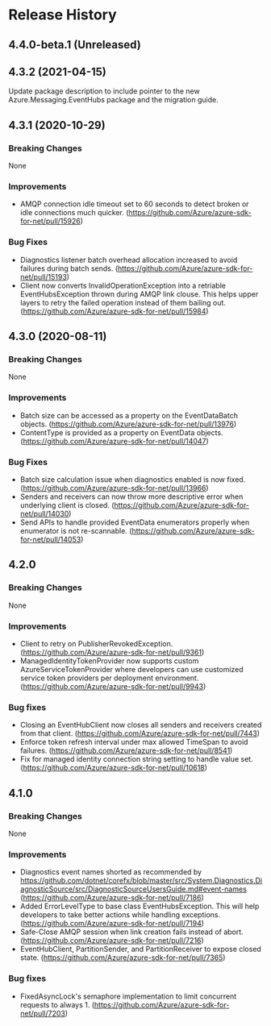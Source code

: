 # Release History

## 4.4.0-beta.1 (Unreleased)


## 4.3.2 (2021-04-15)

Update package description to include pointer to the new Azure.Messaging.EventHubs package and the migration guide.

## 4.3.1 (2020-10-29)
### Breaking Changes
None

### Improvements
- AMQP connection idle timeout set to 60 seconds to detect broken or idle connections much quicker. (https://github.com/Azure/azure-sdk-for-net/pull/15926)

### Bug Fixes
- Diagnostics listener batch overhead allocation increased to avoid failures during batch sends. (https://github.com/Azure/azure-sdk-for-net/pull/15193)
- Client now converts InvalidOperationException into a retriable EventHubsException thrown during AMQP link clouse. This helps upper layers to retry the failed operation instead of them bailing out. (https://github.com/Azure/azure-sdk-for-net/pull/15984)


## 4.3.0 (2020-08-11)
### Breaking Changes
None

### Improvements
- Batch size can be accessed as a property on the EventDataBatch objects. (https://github.com/Azure/azure-sdk-for-net/pull/13976)
- ContentType is provided as a property on EventData objects. (https://github.com/Azure/azure-sdk-for-net/pull/14047)

### Bug Fixes
- Batch size calculation issue when diagnostics enabled is now fixed. (https://github.com/Azure/azure-sdk-for-net/pull/13966)
- Senders and receivers can now throw more descriptive error when underlying client is closed. (https://github.com/Azure/azure-sdk-for-net/pull/14030)
- Send APIs to handle provided EventData enumerators properly when enumerator is not re-scannable. (https://github.com/Azure/azure-sdk-for-net/pull/14053)

## 4.2.0
### Breaking Changes
None

### Improvements
- Client to retry on PublisherRevokedException. (https://github.com/Azure/azure-sdk-for-net/pull/9361)
- ManagedIdentityTokenProvider now supports custom AzureServiceTokenProvider where developers can use customized service token providers per deployment environment. (https://github.com/Azure/azure-sdk-for-net/pull/9943)
 
### Bug fixes
- Closing an EventHubClient now closes all senders and receivers created from that client. (https://github.com/Azure/azure-sdk-for-net/pull/7443)
- Enforce token refresh interval under max allowed TimeSpan to avoid failures. (https://github.com/Azure/azure-sdk-for-net/pull/8541)
- Fix for managed identity connection string setting to handle value set. (https://github.com/Azure/azure-sdk-for-net/pull/10618)

## 4.1.0
### Breaking Changes
None

### Improvements
- Diagnostics event names shorted as recommended by https://github.com/dotnet/corefx/blob/master/src/System.Diagnostics.DiagnosticSource/src/DiagnosticSourceUsersGuide.md#event-names (https://github.com/Azure/azure-sdk-for-net/pull/7186)
- Added ErrorLevelType to base class EventHubsException. This will help developers to take better actions while handling exceptions. (https://github.com/Azure/azure-sdk-for-net/pull/7194)
- Safe-Close AMQP session when link creation fails instead of abort. (https://github.com/Azure/azure-sdk-for-net/pull/7216)
- EventHubClient, PartitionSender, and PartitionReceiver to expose closed state. (https://github.com/Azure/azure-sdk-for-net/pull/7365)

### Bug fixes
- FixedAsyncLock's semaphore implementation to limit concurrent requests to always 1. (https://github.com/Azure/azure-sdk-for-net/pull/7203)